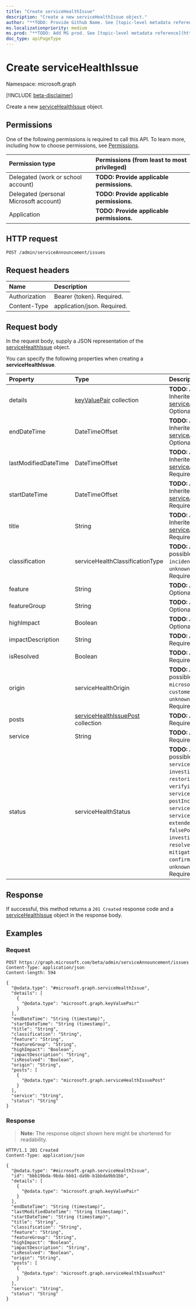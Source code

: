 ```yaml
---
title: "Create serviceHealthIssue"
description: "Create a new serviceHealthIssue object."
author: "**TODO: Provide Github Name. See [topic-level metadata reference](https://msgo.azurewebsites.net/add/document/guidelines/metadata.html#topic-level-metadata)**"
ms.localizationpriority: medium
ms.prod: "**TODO: Add MS prod. See [topic-level metadata reference](https://msgo.azurewebsites.net/add/document/guidelines/metadata.html#topic-level-metadata)**"
doc_type: apiPageType
---
```


# Create serviceHealthIssue
Namespace: microsoft.graph

[!INCLUDE [beta-disclaimer](../../includes/beta-disclaimer.md)]

Create a new [serviceHealthIssue](../resources/servicehealthissue.md) object.

## Permissions
One of the following permissions is required to call this API. To learn more, including how to choose permissions, see [Permissions](/graph/permissions-reference).

|Permission type|Permissions (from least to most privileged)|
|:---|:---|
|Delegated (work or school account)|**TODO: Provide applicable permissions.**|
|Delegated (personal Microsoft account)|**TODO: Provide applicable permissions.**|
|Application|**TODO: Provide applicable permissions.**|

## HTTP request

<!-- {
  "blockType": "ignored"
}
-->
``` http
POST /admin/serviceAnnouncement/issues
```

## Request headers
|Name|Description|
|:---|:---|
|Authorization|Bearer {token}. Required.|
|Content-Type|application/json. Required.|

## Request body
In the request body, supply a JSON representation of the [serviceHealthIssue](../resources/servicehealthissue.md) object.

You can specify the following properties when creating a **serviceHealthIssue**.

|Property|Type|Description|
|:---|:---|:---|
|details|[keyValuePair](../resources/keyvaluepair.md) collection|**TODO: Add Description** Inherited from [serviceAnnouncementBase](../resources/serviceannouncementbase.md). Optional.|
|endDateTime|DateTimeOffset|**TODO: Add Description** Inherited from [serviceAnnouncementBase](../resources/serviceannouncementbase.md). Optional.|
|lastModifiedDateTime|DateTimeOffset|**TODO: Add Description** Inherited from [serviceAnnouncementBase](../resources/serviceannouncementbase.md). Required.|
|startDateTime|DateTimeOffset|**TODO: Add Description** Inherited from [serviceAnnouncementBase](../resources/serviceannouncementbase.md). Required.|
|title|String|**TODO: Add Description** Inherited from [serviceAnnouncementBase](../resources/serviceannouncementbase.md). Required.|
|classification|serviceHealthClassificationType|**TODO: Add Description**. The possible values are: `advisory`, `incident`, `unknownFutureValue`. Required.|
|feature|String|**TODO: Add Description** Optional.|
|featureGroup|String|**TODO: Add Description** Optional.|
|highImpact|Boolean|**TODO: Add Description** Optional.|
|impactDescription|String|**TODO: Add Description** Required.|
|isResolved|Boolean|**TODO: Add Description** Required.|
|origin|serviceHealthOrigin|**TODO: Add Description**. The possible values are: `microsoft`, `thirdParty`, `customer`, `unknownFutureValue`. Required.|
|posts|[serviceHealthIssuePost](../resources/servicehealthissuepost.md) collection|**TODO: Add Description** Required.|
|service|String|**TODO: Add Description** Required.|
|status|serviceHealthStatus|**TODO: Add Description**. The possible values are: `serviceOperational`, `investigating`, `restoringService`, `verifyingService`, `serviceRestored`, `postIncidentReviewPublished`, `serviceDegradation`, `serviceInterruption`, `extendedRecovery`, `falsePositive`, `investigationSuspended`, `resolved`, `mitigatedExternal`, `mitigated`, `resolvedExternal`, `confirmed`, `reported`, `unknownFutureValue`. Required.|



## Response

If successful, this method returns a `201 Created` response code and a [serviceHealthIssue](../resources/servicehealthissue.md) object in the response body.

## Examples

### Request
<!-- {
  "blockType": "request",
  "name": "create_servicehealthissue_from_"
}
-->
``` http
POST https://graph.microsoft.com/beta/admin/serviceAnnouncement/issues
Content-Type: application/json
Content-length: 594

{
  "@odata.type": "#microsoft.graph.serviceHealthIssue",
  "details": [
    {
      "@odata.type": "microsoft.graph.keyValuePair"
    }
  ],
  "endDateTime": "String (timestamp)",
  "startDateTime": "String (timestamp)",
  "title": "String",
  "classification": "String",
  "feature": "String",
  "featureGroup": "String",
  "highImpact": "Boolean",
  "impactDescription": "String",
  "isResolved": "Boolean",
  "origin": "String",
  "posts": [
    {
      "@odata.type": "microsoft.graph.serviceHealthIssuePost"
    }
  ],
  "service": "String",
  "status": "String"
}
```


### Response
>**Note:** The response object shown here might be shortened for readability.
<!-- {
  "blockType": "response",
  "truncated": true,
  "@odata.type": "microsoft.graph.serviceHealthIssue"
}
-->
``` http
HTTP/1.1 201 Created
Content-Type: application/json

{
  "@odata.type": "#microsoft.graph.serviceHealthIssue",
  "id": "bbb19bda-9bda-bbb1-da9b-b1bbda9bb1bb",
  "details": [
    {
      "@odata.type": "microsoft.graph.keyValuePair"
    }
  ],
  "endDateTime": "String (timestamp)",
  "lastModifiedDateTime": "String (timestamp)",
  "startDateTime": "String (timestamp)",
  "title": "String",
  "classification": "String",
  "feature": "String",
  "featureGroup": "String",
  "highImpact": "Boolean",
  "impactDescription": "String",
  "isResolved": "Boolean",
  "origin": "String",
  "posts": [
    {
      "@odata.type": "microsoft.graph.serviceHealthIssuePost"
    }
  ],
  "service": "String",
  "status": "String"
}
```

